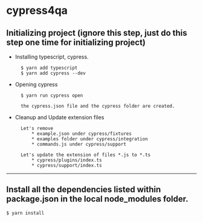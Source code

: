 # cypress4qa

## Initializing project (ignore this step, just do this step one time for initializing project)

* Installing typescript, cypress.

        $ yarn add typescript
        $ yarn add cypress --dev

* Opening cypress

        $ yarn run cypress open

        the cypress.json file and the cypress folder are created.

* Cleanup and Update extension files

        Let's remove
            * example.json under cypress/fixtures
            * examples folder under cypress/integration
            * commands.js under cypress/support

        Let's update the extension of files *.js to *.ts
            * cypress/plugins/index.ts
            * cypress/support/index.ts

---
## Install all the dependencies listed within package.json in the local node_modules folder.

    $ yarn install